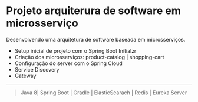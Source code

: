 # Projeto arquiterura de software em microsserviço


Desenvolvendo uma arquitetura de software baseada em microsserviços.

* Setup inicial de projeto com o Spring Boot Initialzr
* Criação dos microsserviços: product-catalog | shopping-cart
* Configuração do server com o Spring Cloud
* Service Discovery
* Gateway

---
>Java 8| Spring Boot | Gradle | ElasticSearach | Redis | Eureka Server 




